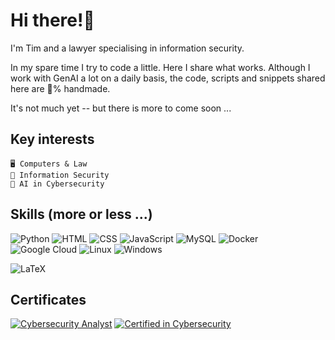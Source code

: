 # Hi there!👋

I'm Tim and a lawyer specialising in information security.

In my spare time I try to code a little. Here I share what works. Although I work with GenAI a lot on a daily basis, the code, scripts and snippets shared here are 💯% handmade.

It's not much yet -- but there is more to come soon ...

## Key interests

    🖥️ Computers & Law
    🔐 Information Security
    🤖 AI in Cybersecurity

## Skills (more or less ...)

![Python](https://img.shields.io/badge/Python-3776AB?style=for-the-badge&logo=python&logoColor=white) ![HTML](https://img.shields.io/badge/HTML-E34F26?style=for-the-badge&logo=html5&logoColor=white) ![CSS](https://img.shields.io/badge/CSS-1572B6?style=for-the-badge&logo=css3&logoColor=white) ![JavaScript](https://img.shields.io/badge/JavaScript-F7DF1E?style=for-the-badge&logo=javascript&logoColor=black) ![MySQL](https://img.shields.io/badge/MySQL-4479A1?style=for-the-badge&logo=mysql&logoColor=white) ![Docker](https://img.shields.io/badge/Docker-2496ED?style=for-the-badge&logo=docker&logoColor=white) ![Google Cloud](https://img.shields.io/badge/Google_Cloud-4285F4?style=for-the-badge&logo=google-cloud&logoColor=white) ![Linux](https://img.shields.io/badge/Linux-FCC624?style=for-the-badge&logo=linux&logoColor=black) ![Windows](https://img.shields.io/badge/Windows-0078D6?style=for-the-badge&logo=windows&logoColor=white) 

![LaTeX](https://img.shields.io/badge/LaTeX-008080?style=for-the-badge&logo=latex&logoColor=white)

## Certificates

[![Cybersecurity Analyst](https://img.shields.io/badge/Cybersecurity%20Analyst-IBM-121FCF?style=for-the-badge)](https://www.ibm.com/) [![Certified in Cybersecurity](https://img.shields.io/badge/Certified%20in%20Cybersecurity-ISC2-00A15D?style=for-the-badge)](https://www.isc2.org/)
